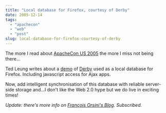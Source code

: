 ```yaml
---
title: "Local database for Firefox, courtesy of Derby"
date: 2005-12-14
tags: 
  - "apachecon"
  - "web"
  - "post"
slug: local-database-for-firefox-courtesy-of-derby
---
```


The more I read about [ApacheCon US 2005](http://apachecon.com/2005/US/index.html) the more I miss not being there...

Ted Leung writes about a [demo](http://www.sauria.com/blog/2005/12/13#1440) of [Derby](http://db.apache.org/derby/) used as a local database for Firefox. Including javascript access for Ajax apps.

Now, add intelligent synchronisation of this database with reliable server-side storage and...I don't like the Web 2.0 hype but we do live in exciting times!

_Update: there's more info on [François Orsini's Blog](http://blogs.sun.com/roller/page/FrancoisOrsini?entry=derby_apachecon_demo). Subscribed._
